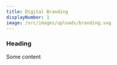 ```yaml
---
title: Digital Branding
displayNumber: 1
image: /src/images/uploads/branding.svg
---
```

### Heading

Some content